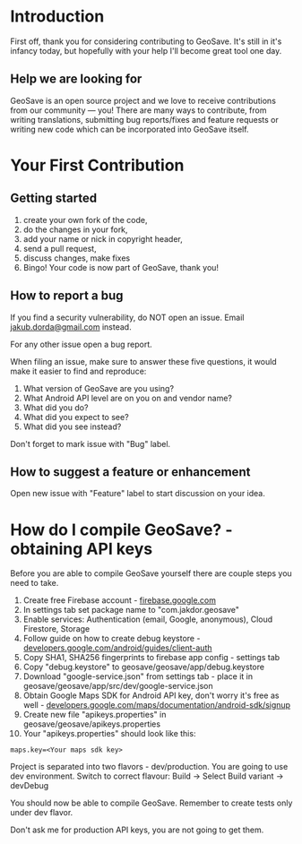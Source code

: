 # Introduction

First off, thank you for considering contributing to GeoSave. It's still in it's infancy today, but hopefully with your help I'll become great tool one day.

## Help we are looking for

GeoSave is an open source project and we love to receive contributions from our community — you! There are many ways to contribute, from writing translations, submitting bug reports/fixes and feature requests or writing new code which can be incorporated into GeoSave itself.

# Your First Contribution

## Getting started

1. create your own fork of the code,
2. do the changes in your fork,
3. add your name or nick in copyright header,
4. send a pull request,
5. discuss changes, make fixes
6. Bingo! Your code is now part of GeoSave, thank you!

## How to report a bug

If you find a security vulnerability, do NOT open an issue. Email jakub.dorda@gmail.com instead.

For any other issue open a bug report.

When filing an issue, make sure to answer these five questions, it would make it easier to find and reproduce:
1. What version of GeoSave are you using?
2. What Android API level are on you on and vendor name?
3. What did you do?
4. What did you expect to see?
5. What did you see instead?

Don't forget to mark issue with "Bug" label.

## How to suggest a feature or enhancement

Open new issue with "Feature" label to start discussion on your idea.

# How do I compile GeoSave? - obtaining API keys

Before you are able to compile GeoSave yourself there are couple steps you need to take.

1. Create free Firebase account - [firebase.google.com](https://firebase.google.com/)
2. In settings tab set package name to "com.jakdor.geosave"
3. Enable services: Authentication (email, Google, anonymous), Cloud Firestore, Storage
4. Follow guide on how to create debug keystore - [developers.google.com/android/guides/client-auth](https://developers.google.com/android/guides/client-auth)
5. Copy SHA1, SHA256 fingerprints to firebase app config - settings tab
6. Copy "debug.keystore" to geosave/geosave/app/debug.keystore
7. Download "google-service.json" from settings tab - place it in geosave/geosave/app/src/dev/google-service.json
8. Obtain Google Maps SDK for Android API key, don't worry it's free as well - [developers.google.com/maps/documentation/android-sdk/signup](https://developers.google.com/maps/documentation/android-sdk/signup)
9. Create new file "apikeys.properties" in geosave/geosave/apikeys.properties
10. Your "apikeys.properties" should look like this:
```
maps.key=<Your maps sdk key>
```

Project is separated into two flavors - dev/production. You are going to use dev environment.
Switch to correct flavour: Build -> Select Build variant -> devDebug

You should now be able to compile GeoSave. Remember to create tests only under dev flavor.

Don't ask me for production API keys, you are not going to get them.
